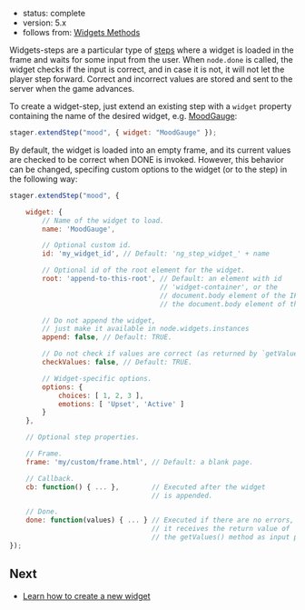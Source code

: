 - status: complete
- version: 5.x
- follows from: [Widgets Methods](Widgets-Methods-v5)

Widgets-steps are a particular type of
[steps](Step-Callback-Functions-v5) where a widget is loaded in the
frame and waits for some input from the user. When `node.done` is
called, the widget checks if the input is correct, and in case it is
not, it will not let the player step forward. Correct and incorrect
values are stored and sent to the server when the game advances.

To create a widget-step, just extend an existing step with a `widget`
property containing the name of the desired widget,
e.g. [MoodGauge](MoodGauge-Widget-v5):

```javascript
stager.extendStep("mood", { widget: "MoodGauge" });
```

By default, the widget is loaded into an empty frame, and its current values
are checked to be correct when DONE is invoked. However, this behavior can
be changed, specifing custom options to the widget (or to the step) in the
following way:

```javascript
stager.extendStep("mood", {

    widget: {
        // Name of the widget to load.
        name: 'MoodGauge',

        // Optional custom id.
        id: 'my_widget_id', // Default: 'ng_step_widget_' + name

        // Optional id of the root element for the widget.
        root: 'append-to-this-root', // Default: an element with id
                                     // 'widget-container', or the
                                     // document.body element of the IFRAME, or
                                     // the document.body element of the page.

        // Do not append the widget,
        // just make it available in node.widgets.instances
        append: false, // Default: TRUE.

        // Do not check if values are correct (as returned by `getValues()`).
        checkValues: false, // Default: TRUE.

        // Widget-specific options.
        options: {
            choices: [ 1, 2, 3 ],
            emotions: [ 'Upset', 'Active' ]
        }
    },

    // Optional step properties.

    // Frame.
    frame: 'my/custom/frame.html', // Default: a blank page.

    // Callback.
    cb: function() { ... },        // Executed after the widget
                                   // is appended.

    // Done.
    done: function(values) { ... } // Executed if there are no errors, 
                                   // it receives the return value of
                                   // the getValues() method as input parameter.
});
```

## Next

- [Learn how to create a new widget](Create-New-Widget-v5)
